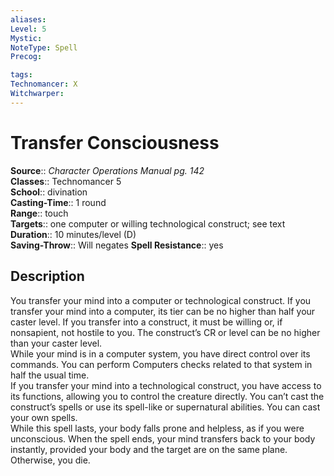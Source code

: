 ```yaml
---
aliases: 
Level: 5
Mystic: 
NoteType: Spell
Precog: 

tags: 
Technomancer: X
Witchwarper: 
---
```


# Transfer Consciousness

**Source**:: _Character Operations Manual pg. 142_  
**Classes**:: Technomancer 5  
**School**:: divination  
**Casting-Time**:: 1 round  
**Range**:: touch  
**Targets**:: one computer or willing technological construct; see text  
**Duration**:: 10 minutes/level (D)  
**Saving-Throw**:: Will negates
**Spell Resistance**:: yes

## Description

You transfer your mind into a computer or technological construct. If you transfer your mind into a computer, its tier can be no higher than half your caster level. If you transfer into a construct, it must be willing or, if nonsapient, not hostile to you. The construct’s CR or level can be no higher than your caster level.  
While your mind is in a computer system, you have direct control over its commands. You can perform Computers checks related to that system in half the usual time.  
If you transfer your mind into a technological construct, you have access to its functions, allowing you to control the creature directly. You can’t cast the construct’s spells or use its spell-like or supernatural abilities. You can cast your own spells.  
While this spell lasts, your body falls prone and helpless, as if you were unconscious. When the spell ends, your mind transfers back to your body instantly, provided your body and the target are on the same plane. Otherwise, you die.
